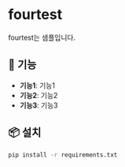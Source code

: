 # fourtest

fourtest는 샘플입니다.


## 🔹 기능
- **기능1**: 기능1
- **기능2**: 기능2
- **기능3**: 기능3

## 📦 설치

```bash
pip install -r requirements.txt
